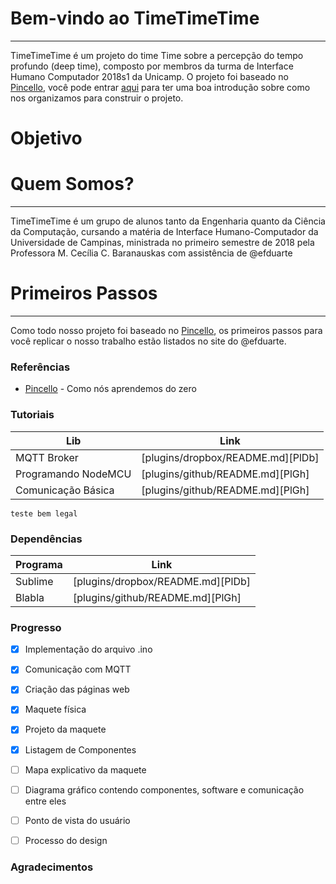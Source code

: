 # Bem-vindo ao TimeTimeTime
---
TimeTimeTime é um projeto do time Time sobre a percepção do tempo profundo (deep time), composto por membros da turma de Interface Humano Computador 2018s1 da Unicamp. O projeto foi baseado no [Pincello], você pode entrar [aqui] para ter uma boa introdução sobre como nos organizamos para construir o projeto.

# Objetivo

# Quem Somos?
---
TimeTimeTime é um grupo de alunos tanto da Engenharia quanto da Ciência da Computação, cursando a matéria de Interface Humano-Computador da Universidade de Campinas, ministrada no primeiro semestre de 2018 pela Professora M. Cecília C. Baranauskas com assistência de @efduarte

# Primeiros Passos
---
Como todo nosso projeto foi baseado no [Pincello], os primeiros passos para você replicar o nosso trabalho estão listados no site do @efduarte.

### Referências
* [Pincello] - Como nós aprendemos do zero 

### Tutoriais

| Lib | Link |
| ------ | ------ |
| MQTT Broker | [plugins/dropbox/README.md][PlDb] |
| Programando NodeMCU | [plugins/github/README.md][PlGh] |
| Comunicação Básica | [plugins/github/README.md][PlGh] |

 `teste bem legal` 

### Dependências

Programa | Link
------ | ------
Sublime | [plugins/dropbox/README.md][PlDb]
Blabla | [plugins/github/README.md][PlGh]

### Progresso
- [x] Implementação do arquivo .ino
- [x] Comunicação com MQTT
- [x] Criação das páginas web
- [x] Maquete física
- [x] Projeto da maquete
- [x] Listagem de Componentes
- [ ] Mapa explicativo da maquete
- [ ] Diagrama gráfico contendo componentes, software e comunicação entre eles
- [ ] Ponto de vista do usuário
- [ ] Processo do design



### Agradecimentos



[//]: # (Referências)

   [Pincello]: <https://efduarte.github.io/pincello/#/>
   [aqui]: <https://efduarte.github.io/pincello/#/>
   [Sublime]: <https://www.sublimetext.com/>
   